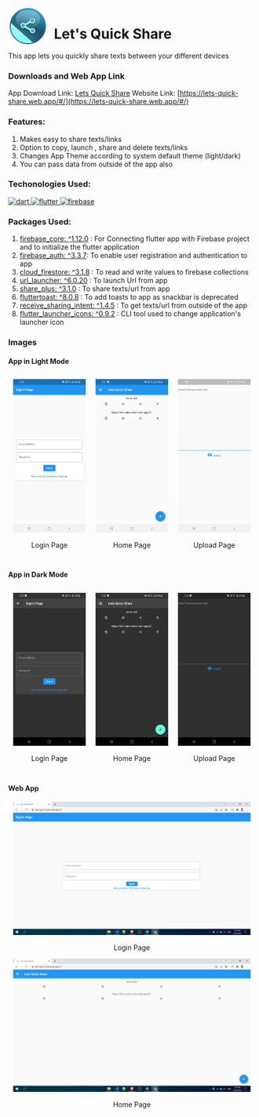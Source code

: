 <div style="display:flex"><img src="https://raw.githubusercontent.com/KiranBendkoli1/lets-quick-share/master/assets/shareicon.jpg" alt="icon"  height="80" /> 
<h1> &nbsp Let's Quick Share</h1>
</div>
This app lets you quickly share texts between your different devices

### Downloads and Web App Link
App Download Link: [Lets Quick Share](https://drive.google.com/file/d/1w-SjyvBcJa5OJP40ioVn2zhJbnxFn6vc/view?usp=sharing)
Website Link: [https://lets-quick-share.web.app/#/](https://lets-quick-share.web.app/#/)

### Features:
1. Makes easy to share texts/links  
2. Option to copy, launch , share and delete texts/links
3. Changes App Theme according to system default theme (light/dark)
5. You can pass data from outside of the app also

### Techonologies Used:


<p align="left"> <a href="https://dart.dev" target="_blank" rel="noreferrer"> <img src="https://www.vectorlogo.zone/logos/dartlang/dartlang-icon.svg" alt="dart" width="20" height="20"/> </a>
<a href="https://flutter.dev" target="_blank" rel="noreferrer"> <img src="https://www.vectorlogo.zone/logos/flutterio/flutterio-icon.svg" alt="flutter" width="20" height="20"/> </a>
 <a href="https://firebase.google.com/" target="_blank" rel="noreferrer"> <img src="https://www.vectorlogo.zone/logos/firebase/firebase-icon.svg" alt="firebase" width="20" height="20"/> </a> 

### Packages Used:
1. [firebase_core: ^1.12.0](https://pub.dev/packages/firebase_core) : For Connecting flutter app with Firebase project and to initialize the flutter application
2. [firebase_auth: ^3.3.7](https://pub.dev/packages/firebase_auth): To enable user registration and authentication to app
3. [cloud_firestore: ^3.1.8](https://pub.dev/packages/cloud_firestore) : To read and write values to firebase collections
4. [url_launcher: ^6.0.20](https://pub.dev/packages/url_launcher) : To launch Url from app
5. [share_plus: ^3.1.0](https://pub.dev/packages/share_plus) : To share texts/url from app
6. [fluttertoast: ^8.0.8](https://pub.dev/packages/fluttertoast) : To add toasts to app as snackbar is deprecated
7. [receive_sharing_intent: ^1.4.5](https://pub.dev/packages/receive_sharing_intent) : To get texts/url from outside of the app 
8. [flutter_launcher_icons: ^0.9.2](https://pub.dev/packages/flutter_launcher_icons) : CLI tool used to change application's launcher icon

### Images 
#### App in Light Mode
<div style="display:flex">
    <div style="margin:10px"><img src="https://raw.githubusercontent.com/KiranBendkoli1/lets-quick-share/master/assets/ll.jpg"/> <p align='center'>Login Page</p> </div>
    <div style="margin:10px"><img src="https://raw.githubusercontent.com/KiranBendkoli1/lets-quick-share/master/assets/hl.jpg"/> <p align='center'>Home Page</p> </div>
    <div style="margin:10px"><img src="https://raw.githubusercontent.com/KiranBendkoli1/lets-quick-share/master/assets/ul.jpg"/> <p align='center'>Upload Page</p> </div>
</div>

#### App in Dark Mode
<div style="display:flex">
    <div style="margin:10px"><img src="https://raw.githubusercontent.com/KiranBendkoli1/lets-quick-share/master/assets/ld.jpg"/> <p align='center'>Login Page</p> </div>
    <div style="margin:10px"><img src="https://raw.githubusercontent.com/KiranBendkoli1/lets-quick-share/master/assets/hd.jpg"/> <p align='center'>Home Page</p> </div>
    <div style="margin:10px"><img src="https://raw.githubusercontent.com/KiranBendkoli1/lets-quick-share/master/assets/ud.jpg"/> <p align='center'>Upload Page</p> </div>
</div>

#### Web App 
<div>
 <div style="margin:10px"><img src="https://raw.githubusercontent.com/KiranBendkoli1/lets-quick-share/master/assets/lw.png"/> <p align='center'>Login Page</p> </div>
  <div style="margin:10px"><img src="https://raw.githubusercontent.com/KiranBendkoli1/lets-quick-share/master/assets/hw.png"/> <p align='center'>Home Page</p> </div>
</div>